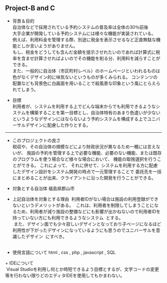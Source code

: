 ﻿Project-B and C
--
+ 背景＆目的  
 自治体などで採用されている予約システムの普及率は全体の30％前後  
 大手企業が開発している予約システムには様々な機能が実装されている。  
 例えば、利用料金を管理する際、別途に税金を表示させるなど正直無駄な機能としか言いようがありません。  
 もし、税金をどうしても含んだ金額を提示させれたいのであれば計算式に税率を含ませ計算させればよいのでその機能を削る分、利用料を減らすことができる。  
 また、一般的に自治体（市区町村レベル）のホームページといわれるものは色がなくデザイン的に味気ないというものが多くみられる。
 コンテンツの配置なども背景色に白画面を用いることで殺風景な印象という風にとらえられてしまう。

  
+ 目標  
 利用者が、システムを利用する上でどんな端末からでも利用できるようなシステムを構築することを第一目標とし、自治体特有のあまり色遣いが少ないというようなデザインにはならないよう予約システムを構成する上でユニバーサルデザインに配慮した作りとする。  
  
--------  
+ このプロジェクトの良さ  
 税収や、その自治体の規模などにより財政状況が異なるため一概には言えないが、
 施設の予約を管理する上で必要な機能、必要のない機能、または既存のプログラムを使う場合など様々な場合において、
 機能の取捨選択を行うことができる。
 これによって、
 それに併せて、システムを利用する方に配慮したデザイン設計をシステム開発の時点で一元管理することで
 委託先を一括にまとめることが出来、クライアントに沿った開発を行うことができる。
 
 + 対象とする自治体
 福島県郡山市
 
 + 上記自治体を対象とする理由
  利用者IDがない場合は施設の利用登録ができないというデメリットがある。
  これは、利用者を制限してしまうことになるため、利用者が減り施設の整備などにも影響が出かねないので利用者IDを持っていない方にも利用できるようなシステム
  とする。  
  また、デザイン面でも少々寂しいデザインとなっており子ページになるほど利用性が下がったデザインになっているようにも思うのでユニバーサルを意識したデザイン
  にすべき。  
  
 + 使用言語について
  html , css , php , javascript , SQL  
  
+ IDEについて  
  Visual Studioを利用し何とか時短できるよう目標とするが、文字コードの変更等を行わない限りどのエディタIDEを使用してもかまわない。  
